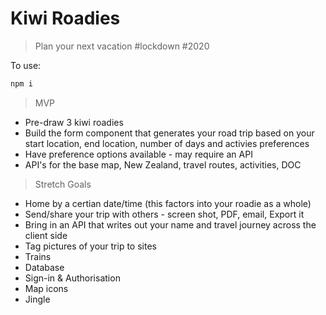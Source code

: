 # Kiwi Roadies

> Plan your next vacation #lockdown #2020

To use:

```sh
npm i
```

> MVP
* Pre-draw 3 kiwi roadies
* Build the form component that generates your road trip based on your start location, end location, number of days and activies preferences
* Have preference options available - may require an API
* API's for the base map, New Zealand, travel routes, activities, DOC

>Stretch Goals
* Home by a certian date/time (this factors into your roadie as a whole)
* Send/share your trip with others - screen shot, PDF, email, Export it
* Bring in an API that writes out your name and travel journey across the client side
* Tag pictures of your trip to sites
* Trains
* Database
* Sign-in & Authorisation
* Map icons
* Jingle
